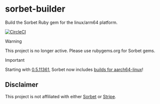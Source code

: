 # sorbet-builder
Build the Sorbet Ruby gem for the linux/arm64 platform.

[![CircleCI](https://dl.circleci.com/status-badge/img/gh/sorbet-multiarch/sorbet-builder/tree/main.svg?style=svg)](https://dl.circleci.com/status-badge/redirect/gh/sorbet-multiarch/sorbet-builder/tree/main)

> [!WARNING]
> This project is no longer active. Please use rubygems.org for Sorbet gems.

> [!IMPORTANT]
> Starting with [0.5.11361](https://rubygems.org/gems/sorbet-static/versions/0.5.11361-aarch64-linux), Sorbet now includes [builds for aarch64-linux](https://github.com/sorbet/sorbet/pull/7718)!

## Disclaimer

This project is not affiliated with either [Sorbet](https://github.com/sorbet/) or [Stripe](https://stripe.com/).
